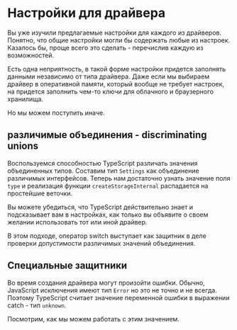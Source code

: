# Настройки для драйвера

Вы уже изучили предлагаемые настройки для каждого из драйверов. Понятно, что общие настройки могли бы содержать любые из настроек. Казалось бы, проще всего это сделать - перечислив каждую из возможностей.

Есть одна неприятность, в такой форме настройки придется заполнять данными независимо от типа драйвера. Даже если мы выбираем драйвер в оперативной памяти, который вообще не требует настроек, на придется заполнить чем-то ключи для облачного и браузерного хранилища.

Но мы можем поступить иначе.

## различимые объединения - discriminating unions

Воспользуемся способностью TypeScript различать значения объединенных типов. Составим тип `Settings` как объединение различимых интерфейсов. Теперь нам достаточно узнать значение поля `type` и реализация функции `createStorageInternal` распадается на простейшие веточки.

Вы можете убедиться, что TypeScript действительно знает и подсказывает вам в настройках, как только вы объявите о своем желании использовать тот или иной драйвер.

В этом подходе, оператор switch выступает как защитник в деле проверки допустимости различимых значений объединения.  

## Специальные защитники

Во время создания драйвера могут произойти ошибки. Обычно, JavaScript исключения имеют тип `Error` но это не точно и не всегда. Поэтому TypeScript считает значение переменной ошибки в выражении catch - тип `unknown`.

Посмотрим, как мы можем работать с этим значением.